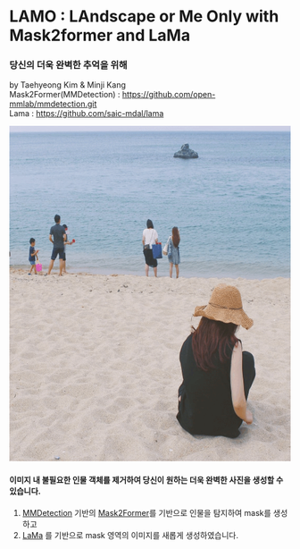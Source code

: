 # LAMO : LAndscape or Me Only with Mask2former and LaMa
### 당신의 더욱 완벽한 추억을 위해
by Taehyeong Kim & Minji Kang  
Mask2Former(MMDetection) : https://github.com/open-mmlab/mmdetection.git  
Lama : https://github.com/saic-mdal/lama
<center><img src="/image/demo.gif" width="600" height="600"></center>  

#### 이미지 내 불필요한 인물 객체를 제거하여 당신이 원하는 더욱 완벽한 사진을 생성할 수 있습니다.

1. [MMDetection](https://github.com/open-mmlab/mmdetection) 기반의 [Mask2Former](https://github.com/open-mmlab/mmdetection/tree/master/configs/mask2former)를 기반으로 인물을 탐지하여 mask를 생성하고  
2. [LaMa](https://github.com/saic-mdal/lama) 를 기반으로 mask 영역의 이미지를 새롭게 생성하였습니다.
